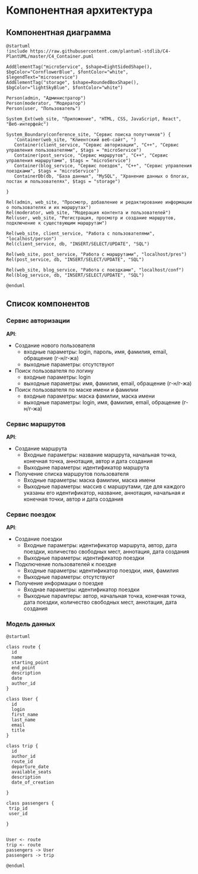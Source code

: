 # Компонентная архитектура
<!-- Состав и взаимосвязи компонентов системы между собой и внешними системами с указанием протоколов, ключевые технологии, используемые для реализации компонентов.
Диаграмма контейнеров C4 и текстовое описание. 
-->
## Компонентная диаграмма

```plantuml
@startuml
!include https://raw.githubusercontent.com/plantuml-stdlib/C4-PlantUML/master/C4_Container.puml

AddElementTag("microService", $shape=EightSidedShape(), $bgColor="CornflowerBlue", $fontColor="white", $legendText="microservice")
AddElementTag("storage", $shape=RoundedBoxShape(), $bgColor="lightSkyBlue", $fontColor="white")

Person(admin, "Администратор")
Person(moderator, "Модератор")
Person(user, "Пользователь")

System_Ext(web_site, "Приложение", "HTML, CSS, JavaScript, React", "Веб-интерфейс")

System_Boundary(conference_site, "Сервис поиска попутчиков") {
   'Container(web_site, "Клиентский веб-сайт", ")
   Container(client_service, "Сервис авторизации", "C++", "Сервис управления пользователями", $tags = "microService")    
   Container(post_service, "Сервис маршрутов", "C++", "Сервис управления маршрутами", $tags = "microService") 
   Container(blog_service, "Сервис поездок", "C++", "Сервис управления поездками", $tags = "microService")   
   ContainerDb(db, "База данных", "MySQL", "Хранение данных о блогах, постах и пользователях", $tags = "storage")
   
}

Rel(admin, web_site, "Просмотр, добавление и редактирование информации о пользователях и их маршрутах")
Rel(moderator, web_site, "Модерация контента и пользователей")
Rel(user, web_site, "Регистрация, просмотр и создание маршрутов, подключение к существующим маршрутам")

Rel(web_site, client_service, "Работа с пользователями", "localhost/person")
Rel(client_service, db, "INSERT/SELECT/UPDATE", "SQL")

Rel(web_site, post_service, "Работа с маршрутами", "localhost/pres")
Rel(post_service, db, "INSERT/SELECT/UPDATE", "SQL")

Rel(web_site, blog_service, "Работа с поездками", "localhost/conf")
Rel(blog_service, db, "INSERT/SELECT/UPDATE", "SQL")

@enduml
```
## Список компонентов  

### Сервис авторизации
**API**:
-	Создание нового пользователя
      - входные параметры: login, пароль, имя, фамилия, email, обращение (г-н/г-жа)
      - выходные параметры: отсутствуют
-	Поиск пользователя по логину
     - входные параметры:  login
     - выходные параметры: имя, фамилия, email, обращение (г-н/г-жа)
-	Поиск пользователя по маске имени и фамилии
     - входные параметры: маска фамилии, маска имени
     - выходные параметры: login, имя, фамилия, email, обращение (г-н/г-жа)

### Сервис маршрутов
**API**:
- Создание маршрута
  - Входные параметры: название маршрута, начальная точка, конечная точка, аннотация, автор и дата создания
  - Выходыне параметры: идентификатор маршрута
- Получение списка маршрутов пользователя
  - Входные параметры: маска фамилии, маска имени
  - Выходные параметры: массив с маршрутами, где для каждого указаны его идентификатор, название, аннотация, начальная и конечная точки, автор и дата создания

### Сервис поездок
**API**:
- Создание поездки
  - Входные параметры: идентификатор маршрута, автор, дата поездки, количество свободных мест, аннотация, дата создания
  - Выходные параметры: идентификатор поездки
- Подключение пользователей к поездке 
  - Входные параметры: идентификатор поездки, имя, фамилия
  - Выходные параметры: отсутствуют
- Получение информации о поездке
  - Входнае параметры: идентификатор поездки
  - Выходные парамтеры: автор, начальная точка, конечная точка, дата поездки, количество свободных мест, аннотация, дата создания



### Модель данных
```puml
@startuml

class route {
  id
  name
  starting_point
  end_point
  description
  date
  author_id
}

class User {
  id
  login
  first_name
  last_name
  email
  title
}

class trip {
  id
  author_id
  route_id
  departure_date
  available_seats
  description
  date_of_creation
  
}

class passengers {
 trip_id
 user_id

}


User <- route
trip <- route
passengers -> User
passengers -> trip

@enduml
```